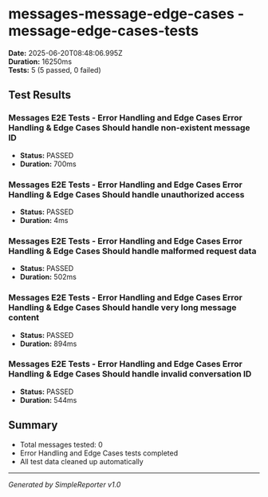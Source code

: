# messages-message-edge-cases - message-edge-cases-tests

**Date:** 2025-06-20T08:48:06.995Z  
**Duration:** 16250ms  
**Tests:** 5 (5 passed, 0 failed)

## Test Results


### Messages E2E Tests - Error Handling and Edge Cases Error Handling & Edge Cases Should handle non-existent message ID
- **Status:** PASSED
- **Duration:** 700ms



### Messages E2E Tests - Error Handling and Edge Cases Error Handling & Edge Cases Should handle unauthorized access
- **Status:** PASSED
- **Duration:** 4ms



### Messages E2E Tests - Error Handling and Edge Cases Error Handling & Edge Cases Should handle malformed request data
- **Status:** PASSED
- **Duration:** 502ms



### Messages E2E Tests - Error Handling and Edge Cases Error Handling & Edge Cases Should handle very long message content
- **Status:** PASSED
- **Duration:** 894ms



### Messages E2E Tests - Error Handling and Edge Cases Error Handling & Edge Cases Should handle invalid conversation ID
- **Status:** PASSED
- **Duration:** 544ms



## Summary

- Total messages tested: 0
- Error Handling and Edge Cases tests completed
- All test data cleaned up automatically

---
*Generated by SimpleReporter v1.0*
